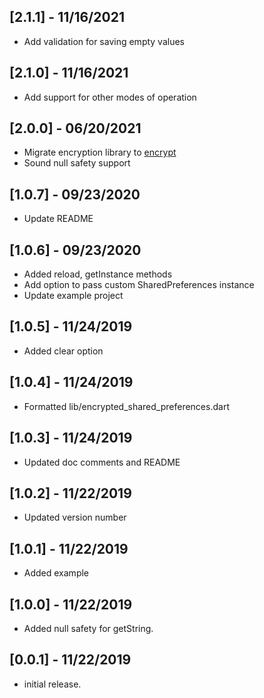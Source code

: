 ## [2.1.1] - 11/16/2021

- Add validation for saving empty values

## [2.1.0] - 11/16/2021

- Add support for other modes of operation

## [2.0.0] - 06/20/2021

- Migrate encryption library to [encrypt](https://pub.dev/packages/encrypt)
- Sound null safety support

## [1.0.7] - 09/23/2020

- Update README

## [1.0.6] - 09/23/2020

- Added reload, getInstance methods
- Add option to pass custom SharedPreferences instance
- Update example project

## [1.0.5] - 11/24/2019

- Added clear option

## [1.0.4] - 11/24/2019

- Formatted lib/encrypted_shared_preferences.dart

## [1.0.3] - 11/24/2019

- Updated doc comments and README

## [1.0.2] - 11/22/2019

- Updated version number

## [1.0.1] - 11/22/2019

- Added example

## [1.0.0] - 11/22/2019

- Added null safety for getString.

## [0.0.1] - 11/22/2019

- initial release.
